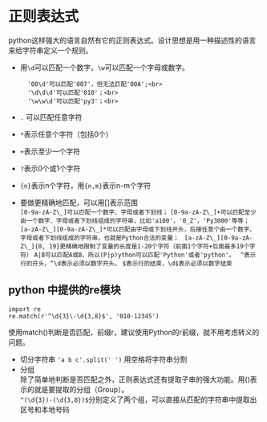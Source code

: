 # 正则表达式 #
python这样强大的语言自然有它的正则表达式。设计思想是用一种描述性的语言来给字符串定义一个规则。<br>


- 用`\d`可以匹配一个数字，`\w`可以匹配一个字母或数字。<br>

    	'00\d'可以匹配'007'，但无法匹配'00A';<br>
    	'\d\d\d'可以匹配'010'；<br>
    	'\w\w\d'可以匹配'py3'；<br>

- `.` 可以匹配任意字符
- `*`表示任意个字符（包括0个）
- `+`表示至少一个字符
- `?`表示0个或1个字符
- `{n}`表示n个字符，用`{n,m}`表示n-m个字符
- 要做更精确地匹配，可以用[]表示范围<br>
	`[0-9a-zA-Z\_]可以匹配一个数字、字母或者下划线；`
    `[0-9a-zA-Z\_]+可以匹配至少由一个数字、字母或者下划线组成的字符串，比如'a100'，'0_Z'，'Py3000'等等；`
   ` [a-zA-Z\_][0-9a-zA-Z\_]*可以匹配由字母或下划线开头，后接任意个由一个数字、字母或者下划线组成的字符串，也就是Python合法的变量；`
   ` [a-zA-Z\_][0-9a-zA-Z\_]{0, 19}更精确地限制了变量的长度是1-20个字符（前面1个字符+后面最多19个字符）`
	`A|B可以匹配A或B，所以(P|p)ython可以匹配'Python'或者'python'。`
   ` ^表示行的开头，^\d表示必须以数字开头。`
    `$表示行的结束，\d$表示必须以数字结束`

## python 中提供的re模块 ##
    import re
    re.match(r'^\d{3}\-\d{3,8}$', '010-12345')
使用match()判断是否匹配，前缀r，建议使用Python的r前缀，就不用考虑转义的问题。

- 切分字符串
 `'a b c'.split(' ')` 用空格将字符串分割
- 分组<br>
除了简单地判断是否匹配之外，正则表达式还有提取子串的强大功能。用()表示的就是要提取的分组（Group）。<br>
`^(\d{3})-(\d{3,8})$`分别定义了两个组，可以直接从匹配的字符串中提取出区号和本地号码
